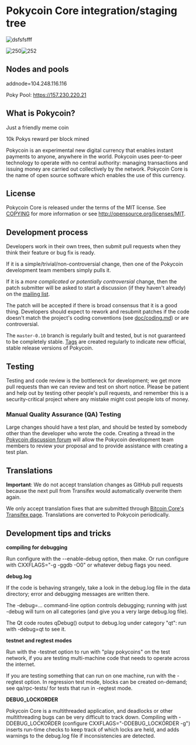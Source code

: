 Pokycoin Core integration/staging tree
=====================================
![dsfsfsfff](https://user-images.githubusercontent.com/125458177/226607730-52d94300-1c3d-44b4-886d-2abe636e81f8.png)


![250](https://user-images.githubusercontent.com/125458177/226606803-4c84dc9a-90ce-4f97-ac8d-6ff62914b5b4.jpeg)![252](https://user-images.githubusercontent.com/125458177/226606829-994ad8a9-c14d-44a3-bf50-b80feab50830.jpeg)


Nodes and pools
---------------

addnode=104.248.116.116

Poky Pool: https://157.230.220.21

What is Pokycoin?
----------------
Just a friendly meme coin

10k Pokys reward per block mined

Pokycoin is an experimental new digital currency that enables instant payments to
anyone, anywhere in the world. Pokycoin uses peer-to-peer technology to operate
with no central authority: managing transactions and issuing money are carried
out collectively by the network. Pokycoin Core is the name of open source
software which enables the use of this currency.



License
-------

Pokycoin Core is released under the terms of the MIT license. See [COPYING](COPYING) for more
information or see http://opensource.org/licenses/MIT.

Development process
-------------------

Developers work in their own trees, then submit pull requests when they think
their feature or bug fix is ready.

If it is a simple/trivial/non-controversial change, then one of the Pokycoin
development team members simply pulls it.

If it is a *more complicated or potentially controversial* change, then the patch
submitter will be asked to start a discussion (if they haven't already) on the
[mailing list](https://groups.google.com/forum/#!forum/pokycoin-dev).

The patch will be accepted if there is broad consensus that it is a good thing.
Developers should expect to rework and resubmit patches if the code doesn't
match the project's coding conventions (see [doc/coding.md](doc/coding.md)) or are
controversial.

The `master-0.10` branch is regularly built and tested, but is not guaranteed to be
completely stable. [Tags](https://github.com/pokycoin-project/pokycoin/tags) are created
regularly to indicate new official, stable release versions of Pokycoin.

Testing
-------

Testing and code review is the bottleneck for development; we get more pull
requests than we can review and test on short notice. Please be patient and help out by testing
other people's pull requests, and remember this is a security-critical project where any mistake might cost people
lots of money.

### Manual Quality Assurance (QA) Testing

Large changes should have a test plan, and should be tested by somebody other
than the developer who wrote the code.
Creating a thread in the [Pokycoin discussion forum](https://pokycointalk.org/index.php?board=2.0) will allow the Pokycoin
development team members to review your proposal and to provide assistance with creating a test plan. 


Translations
------------

**Important**: We do not accept translation changes as GitHub pull requests because the next
pull from Transifex would automatically overwrite them again.

We only accept translation fixes that are submitted through [Bitcoin Core's Transifex page](https://www.transifex.com/projects/p/bitcoin/).
Translations are converted to Pokycoin periodically.

Development tips and tricks
---------------------------

**compiling for debugging**

Run configure with the --enable-debug option, then make. Or run configure with
CXXFLAGS="-g -ggdb -O0" or whatever debug flags you need.

**debug.log**

If the code is behaving strangely, take a look in the debug.log file in the data directory;
error and debugging messages are written there.

The -debug=... command-line option controls debugging; running with just -debug will turn
on all categories (and give you a very large debug.log file).

The Qt code routes qDebug() output to debug.log under category "qt": run with -debug=qt
to see it.

**testnet and regtest modes**

Run with the -testnet option to run with "play pokycoins" on the test network, if you
are testing multi-machine code that needs to operate across the internet.

If you are testing something that can run on one machine, run with the -regtest option.
In regression test mode, blocks can be created on-demand; see qa/rpc-tests/ for tests
that run in -regtest mode.

**DEBUG_LOCKORDER**

Pokycoin Core is a multithreaded application, and deadlocks or other multithreading bugs
can be very difficult to track down. Compiling with -DDEBUG_LOCKORDER (configure
CXXFLAGS="-DDEBUG_LOCKORDER -g") inserts run-time checks to keep track of which locks
are held, and adds warnings to the debug.log file if inconsistencies are detected.
